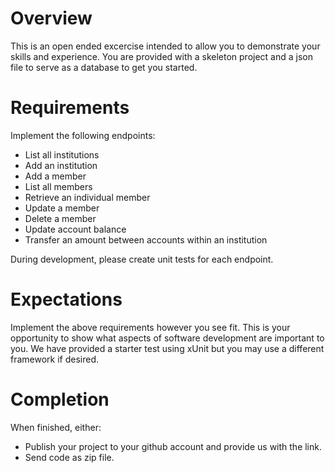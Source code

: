 # Overview

This is an open ended excercise intended to allow you to demonstrate your skills and experience. You are provided with a skeleton project and a json file to serve as a database to get you started.

# Requirements

Implement the following endpoints:

- List all institutions
- Add an institution
- Add a member
- List all members
- Retrieve an individual member
- Update a member
- Delete a member
- Update account balance
- Transfer an amount between accounts within an institution

During development, please create unit tests for each endpoint.

# Expectations

Implement the above requirements however you see fit. This is your opportunity to show what aspects of software development are important to you.
We have provided a starter test using xUnit but you may use a different framework if desired.

# Completion

When finished, either:
- Publish your project to your github account and provide us with the link.
- Send code as zip file.
